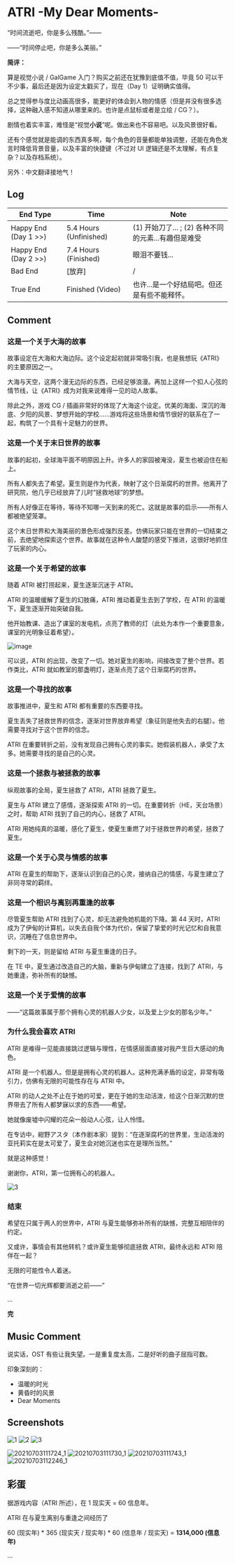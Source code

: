# ATRI -My Dear Moments-

“时间流逝吧，你是多么残酷。”——

——“时间停止吧，你是多么美丽。”

**简评：**

算是视觉小说 / GalGame 入门？购买之前还在犹豫到底值不值，毕竟 50 可以干不少事，最后还是因为设定太戳买了，现在（Day 1）证明确实值得。

总之觉得参与度比动画高很多，能更好的体会到人物的情感（但是并没有很多选择，这种融入感不知道从哪里来的。也许是点鼠标或者是立绘 / CG？）。

剧情也着实丰富，难怪是“视觉**小说**”呢。做出来也不容易吧。以及风景很好看。

还有个感觉就是能调的东西真多啊，每个角色的音量都能单独调整，还能在角色发言时降低背景音量，以及丰富的快捷键（不过对 UI 逻辑还是不太理解，有点复杂？以及存档系统）。

另外：中文翻译接地气！

## Log

| End Type             | Time                   | Note                                               |
|----------------------|------------------------|----------------------------------------------------|
| Happy End (Day 1 >>) | 5.4 Hours (Unfinished) | (1) 开始刀了... ; (2) 各种不同的元素...有趣但是难受   |
| Happy End (Day 2 >>) | 7.4 Hours (Finished)   | 眼泪不要钱...                                       |
| Bad End              | [放弃]                 |   /                                                |
| True End             | Finished (Video)       |   也许...是一个好结局吧。但还是有些不能释怀。            |

## Comment

### 这是一个关于大海的故事

故事设定在大海和大海边际。这个设定起初就非常吸引我，也是我想玩《ATRI》的主要原因之一。

大海与天空，这两个漫无边际的东西，已经足够浪漫。再加上这样一个扣人心弦的情节线，让《ATRI》成为对我来说难得一见的动人故事。

除此之外，游戏 CG / 插画非常好的体现了大海这个设定。优美的海面、深沉的海底、夕阳的风景、梦想开始的学校......游戏将这些场景和情节很好的联系在了一起，构筑了一个具有十足魅力的世界。

### 这是一个关于末日世界的故事

故事的起初，全球海平面不明原因上升。许多人的家园被淹没，夏生也被迫住在船上。

所有人都失去了希望。夏生则是作为代表，映射了这个日渐腐朽的世界。他离开了研究院，他几乎已经放弃了儿时“拯救地球”的梦想。

所有人好像正在等待，等待不知哪一天到来的死亡。这就是故事的启示——所有人都被绝望笼罩。

这个末日世界和大海美丽的景色形成强烈反差。仿佛玩家只能在世界的一切结束之前，去绝望地探索这个世界。故事就在这种令人酸楚的感受下推进，这很好地抓住了玩家的内心。

### 这是一个关于希望的故事

随着 ATRI 被打捞起来，夏生逐渐沉迷于 ATRI。

ATRI 的温暖缓解了夏生的幻肢痛，ATRI 推动着夏生去到了学校，在 ATRI 的温暖下，夏生逐渐开始突破自我。

他开始教课、造出了课室的发电机，点亮了教师的灯（此处为本作一个重要意象，课室的光明象征着希望）。

![image](https://user-images.githubusercontent.com/10304206/124403285-30ccd680-dd68-11eb-8bb4-356145295afb.png)

可以说，ATRI 的出现，改变了一切。她对夏生的影响，间接改变了整个世界。若作类比，ATRI 就如教室的那盏明灯，逐渐点亮了这个日渐腐朽的世界。

### 这是一个寻找的故事

故事推进中，夏生和 ATRI 都有重要的东西要寻找。

夏生丢失了拯救世界的信念，逐渐对世界放弃希望（象征则是他失去的右腿）。他需要寻找对于这个世界的信念。

ATRI 在重要转折之前，没有发现自己拥有心灵的事实。她假装机器人，承受了太多。她需要寻找的是自己的心灵。

### 这是一个拯救与被拯救的故事

纵观故事的全局，夏生拯救了 ATRI，ATRI 拯救了夏生。

夏生与 ATRI 建立了感情，逐渐探索 ATRI 的一切。在重要转折（HE，天台场景）之时，帮助 ATRI 找到了自己的内心，拯救了 ATRI。

ATRI 用她纯真的温暖，感化了夏生，使夏生重燃了对于拯救世界的希望，拯救了夏生。

### 这是一个关于心灵与情感的故事

ATRI 在夏生的帮助下，逐渐认识到自己的心灵，接纳自己的情感，与夏生建立了非同寻常的羁绊。

### 这是一个相识与离别再重逢的故事

尽管夏生帮助 ATRI 找到了心灵，却无法避免她机能的下降。第 44 天时，ATRI 成为了伊甸的计算机，以失去自我个体为代价，保留了挚爱的时光记忆和自我意识，沉睡在了信息世界中。

剩下的一天，则是留给 ATRI 与夏生重逢的日子。

在 TE 中，夏生通过改造自己的大脑，重新与伊甸建立了连接，找到了 ATRI，与她重逢，弥补所有的缺憾。

### 这是一个关于爱情的故事

——“这篇故事属于那个拥有心灵的机器人少女，以及爱上少女的那名少年。”


### 为什么我会喜欢 ATRI

ATRI 是难得一见能直接跳过逻辑与理性，在情感层面直接对我产生巨大感动的角色。

ATRI 是一个机器人。但是是拥有心灵的机器人。这种充满矛盾的设定，非常有吸引力，仿佛有无限的可能性存在与 ATRI 中。

ATRI 的动人之处不止在于她的可爱，更在于她的生动活泼，给这个日渐沉默的世界带去了所有人都梦寐以求的东西——希望。

她就像废墟中闪耀的花朵一般动人心弦，让人怜惜。

在专访中，紺野アスタ（本作剧本家）提到：“在逐渐腐朽的世界里，生动活泼的亚托莉实在是太可爱了，夏生会对她沉迷也实在是理所当然。”

就是这种感觉！


谢谢你，ATRI，第一位拥有心的机器人。

![3](https://github.com/neteroster/blog/blob/main/arti/4.jpg)

### 结束

希望在只属于两人的世界中，ATRI 与夏生能够弥补所有的缺憾，完整互相陪伴的约定。

又或许，事情会有其他转机？或许夏生能够彻底拯救 ATRI，最终永远和 ATRI 陪伴在一起？

无限的可能性令人着迷。

“在世界一切光辉都要消逝之前——”

...

**完**

## Music Comment

说实话，OST 有些让我失望。一是重复度太高，二是好听的曲子屈指可数。

印象深刻的：

* 温暖的时光
* 黄昏时的风景
* Dear Moments

## Screenshots

![1](https://github.com/neteroster/blog/blob/main/arti/1.png)
![2](https://github.com/neteroster/blog/blob/main/arti/2.png)
![3](https://github.com/neteroster/blog/blob/main/arti/3.png)

![20210703111724_1](https://user-images.githubusercontent.com/10304206/124346314-a9b91a80-dc10-11eb-9cdf-e22bfffc7b9a.jpg)
![20210703111730_1](https://user-images.githubusercontent.com/10304206/124346329-be95ae00-dc10-11eb-9484-2e6d7abe3664.jpg)
![20210703111743_1](https://user-images.githubusercontent.com/10304206/124346332-c0f80800-dc10-11eb-8e4a-b9247c6634af.jpg)
![20210703112246_1](https://user-images.githubusercontent.com/10304206/124346346-d705c880-dc10-11eb-9071-186a978d401d.jpg)


## 彩蛋

据游戏内容（ATRI 所述），在 1 现实天 = 60 信息年。

ATRI 在与夏生离别与重逢之间经历了

60 (现实年) \* 365 (现实天 / 现实年) \* 60 (信息年 / 现实天) = **1314,000 (信息年)**

...

